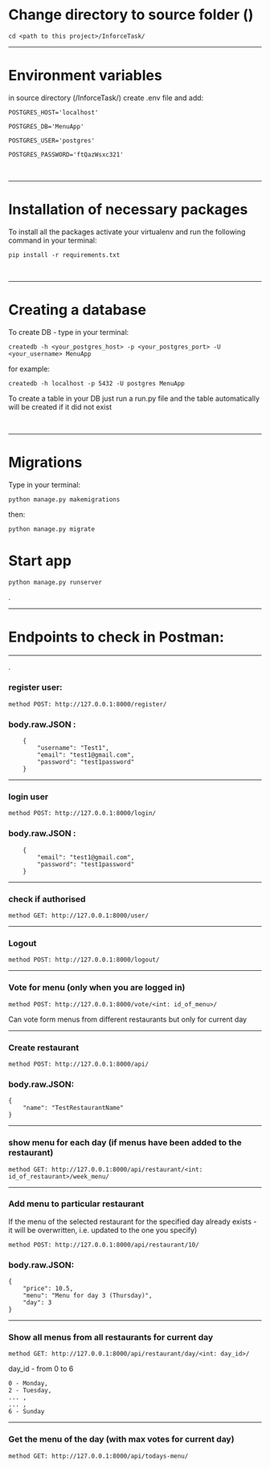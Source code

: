 # Change directory to source folder ()

    cd <path to this project>/InforceTask/
___
# Environment variables

in source directory (<path to this project>/InforceTask/) create .env file and add:

    POSTGRES_HOST='localhost'

    POSTGRES_DB='MenuApp'

    POSTGRES_USER='postgres'

    POSTGRES_PASSWORD='ftQazWsxc321'

<br>

___
# Installation of necessary packages


To install all the packages activate your virtualenv and run the following command in your terminal:
    
    pip install -r requirements.txt

<br>

---
# Creating a database

To create DB - type in your terminal:

    createdb -h <your_postgres_host> -p <your_postgres_port> -U <your_username> MenuApp

for example:

    createdb -h localhost -p 5432 -U postgres MenuApp

To create a table in your DB just run a run.py file and the table automatically will be created if it did not exist

<br>

___

# Migrations

Type in your terminal:

    python manage.py makemigrations

then:
    
    python manage.py migrate


# Start app

    python manage.py runserver

.

___

# Endpoints to check in Postman:

___
.

### register user: 

    method POST: http://127.0.0.1:8000/register/
    
### body.raw.JSON :

        {
            "username": "Test1",
            "email": "test1@gmail.com",
            "password": "test1password" 
        }
---
### login user

    method POST: http://127.0.0.1:8000/login/

### body.raw.JSON :

        {
            "email": "test1@gmail.com",
            "password": "test1password"
        }

___

### check if authorised

    method GET: http://127.0.0.1:8000/user/
 ___
### Logout

    method POST: http://127.0.0.1:8000/logout/
___
### Vote for menu (only when you are logged in)

    method POST: http://127.0.0.1:8000/vote/<int: id_of_menu>/

Can vote form menus from different restaurants but only for current day
___

### Create restaurant

    method POST: http://127.0.0.1:8000/api/

### body.raw.JSON:

    {
        "name": "TestRestaurantName"
    }
___

### show menu for each day (if menus have been added to the restaurant)

    method GET: http://127.0.0.1:8000/api/restaurant/<int: id_of_restaurant>/week_menu/
___

### Add menu to particular restaurant 

If the menu of the selected restaurant for the specified day already exists - it will be overwritten, i.e. updated to the one you specify)

    method POST: http://127.0.0.1:8000/api/restaurant/10/

### body.raw.JSON:

    {
        "price": 10.5,
        "menu": "Menu for day 3 (Thursday)",
        "day": 3
    }
___
### Show all menus from all restaurants for current day

    method GET: http://127.0.0.1:8000/api/restaurant/day/<int: day_id>/

day_id - from 0 to 6 

    0 - Monday,
    2 - Tuesday,
    ... ,
    ... ,
    6 - Sunday

___
### Get the menu of the day (with max votes for current day)

    method GET: http://127.0.0.1:8000/api/todays-menu/
